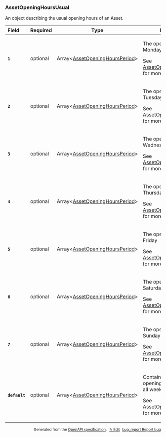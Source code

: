 <!--- This is a generated file, do not edit! -->
<!--- [START woosmap_http_schema_woosmap-platform-api-reference_assetopeninghoursusual] -->
<h3 class="schema-object" id="Woosmap Platform API Reference_AssetOpeningHoursUsual">AssetOpeningHoursUsual</h3>

An object describing the usual opening hours of an Asset.

| Field                                                                                                         | Required | Type                                                                                                                        | Description                                                                                                                                                                                                                               |
| :------------------------------------------------------------------------------------------------------------ | -------- | --------------------------------------------------------------------------------------------------------------------------- | ----------------------------------------------------------------------------------------------------------------------------------------------------------------------------------------------------------------------------------------- |
| <h4 id="AssetOpeningHoursUsual-1" class="add-link schema-object-property-key"><code>1</code></h4>             | optional | Array&lt;[AssetOpeningHoursPeriod](<#Woosmap Platform API Reference_AssetOpeningHoursPeriod> "AssetOpeningHoursPeriod")&gt; | <div class="ref-property-description"><p>The opening Hours for Monday</p><p>See <a href="#Woosmap Platform API Reference_AssetOpeningHoursPeriod">AssetOpeningHoursPeriod</a> for more information.</div>                                 |
| <h4 id="AssetOpeningHoursUsual-2" class="add-link schema-object-property-key"><code>2</code></h4>             | optional | Array&lt;[AssetOpeningHoursPeriod](<#Woosmap Platform API Reference_AssetOpeningHoursPeriod> "AssetOpeningHoursPeriod")&gt; | <div class="ref-property-description"><p>The opening Hours for Tuesday</p><p>See <a href="#Woosmap Platform API Reference_AssetOpeningHoursPeriod">AssetOpeningHoursPeriod</a> for more information.</div>                                |
| <h4 id="AssetOpeningHoursUsual-3" class="add-link schema-object-property-key"><code>3</code></h4>             | optional | Array&lt;[AssetOpeningHoursPeriod](<#Woosmap Platform API Reference_AssetOpeningHoursPeriod> "AssetOpeningHoursPeriod")&gt; | <div class="ref-property-description"><p>The opening Hours for Wednesday</p><p>See <a href="#Woosmap Platform API Reference_AssetOpeningHoursPeriod">AssetOpeningHoursPeriod</a> for more information.</div>                              |
| <h4 id="AssetOpeningHoursUsual-4" class="add-link schema-object-property-key"><code>4</code></h4>             | optional | Array&lt;[AssetOpeningHoursPeriod](<#Woosmap Platform API Reference_AssetOpeningHoursPeriod> "AssetOpeningHoursPeriod")&gt; | <div class="ref-property-description"><p>The opening Hours for Thursday</p><p>See <a href="#Woosmap Platform API Reference_AssetOpeningHoursPeriod">AssetOpeningHoursPeriod</a> for more information.</div>                               |
| <h4 id="AssetOpeningHoursUsual-5" class="add-link schema-object-property-key"><code>5</code></h4>             | optional | Array&lt;[AssetOpeningHoursPeriod](<#Woosmap Platform API Reference_AssetOpeningHoursPeriod> "AssetOpeningHoursPeriod")&gt; | <div class="ref-property-description"><p>The opening Hours for Friday</p><p>See <a href="#Woosmap Platform API Reference_AssetOpeningHoursPeriod">AssetOpeningHoursPeriod</a> for more information.</div>                                 |
| <h4 id="AssetOpeningHoursUsual-6" class="add-link schema-object-property-key"><code>6</code></h4>             | optional | Array&lt;[AssetOpeningHoursPeriod](<#Woosmap Platform API Reference_AssetOpeningHoursPeriod> "AssetOpeningHoursPeriod")&gt; | <div class="ref-property-description"><p>The opening Hours for Saturday</p><p>See <a href="#Woosmap Platform API Reference_AssetOpeningHoursPeriod">AssetOpeningHoursPeriod</a> for more information.</div>                               |
| <h4 id="AssetOpeningHoursUsual-7" class="add-link schema-object-property-key"><code>7</code></h4>             | optional | Array&lt;[AssetOpeningHoursPeriod](<#Woosmap Platform API Reference_AssetOpeningHoursPeriod> "AssetOpeningHoursPeriod")&gt; | <div class="ref-property-description"><p>The opening Hours for Sunday</p><p>See <a href="#Woosmap Platform API Reference_AssetOpeningHoursPeriod">AssetOpeningHoursPeriod</a> for more information.</div>                                 |
| <h4 id="AssetOpeningHoursUsual-default" class="add-link schema-object-property-key"><code>default</code></h4> | optional | Array&lt;[AssetOpeningHoursPeriod](<#Woosmap Platform API Reference_AssetOpeningHoursPeriod> "AssetOpeningHoursPeriod")&gt; | <div class="ref-property-description"><p>Contains the default opening hours to apply to all week days</p><p>See <a href="#Woosmap Platform API Reference_AssetOpeningHoursPeriod">AssetOpeningHoursPeriod</a> for more information.</div> |

<p style="text-align: right; font-size: smaller;">Generated from the <a data-label="openapi-github" href="https://github.com/woosmap/openapi-specification" title="Woosmap OpenAPI Specification" class="external">OpenAPI specification</a>.
<a data-label="openapi-github-woosmap-http-schema-woosmap-platform-api-reference-assetopeninghoursusual" data-action="edit" style="margin-left: 5px;" href="https://github.com/woosmap/openapi-specification/blob/main/specification/schemas/Woosmap Platform API Reference_AssetOpeningHoursUsual.yml" title="Edit on GitHub">✎ Edit</a>
<a data-label="openapi-github-woosmap-http-schema-woosmap-platform-api-reference-assetopeninghoursusual" data-action="bug" style="margin-left: 5px;" href="https://github.com/woosmap/openapi-specification/issues/new?assignees=&labels=type%3A+bug%2C+triage+me&template=bug_report.md&title=[schemas] Bug - Woosmap Platform API Reference_AssetOpeningHoursUsual" title="File bug for schemas on GitHub"><span class="material-icons">bug_report</span> Report bug</a>
</p>

<!--- [END woosmap_http_schema_woosmap-platform-api-reference_assetopeninghoursusual] -->
